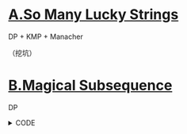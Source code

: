 # [A.So Many Lucky Strings](https://codeforces.com/gym/103447/problem/A)

DP + KMP + Manacher

（挖坑）

# [B.Magical Subsequence](https://codeforces.com/gym/103447/problem/B)

DP

<details><summary>CODE</summary>
<p>
    
    ```
    inline void solve() {
    //    into();
        read(n);
        for(int i = 1; i <= n; i++) read(a[i]);
        for(int s = 2; s <= 200; s++) {
            for(int i = 0; i <= 200; i++) maxx[i] = -inf;
            for(int i = 1; i <= n; i++) dp[i] = 0;
            maxx[a[1]] = 0;
            for(int i = 2; i <= n; i++) {
                dp[i] = dp[i - 1];
                if(a[i] >= s) continue;
                dp[i] = max(dp[i], maxx[s - a[i]] + 2);
                maxx[a[i]] = max(maxx[a[i]], dp[i - 1]);
            }
            ans = max(ans, dp[n]);
        }
        writeln(ans);
    }
    ```

</p>
</details>

